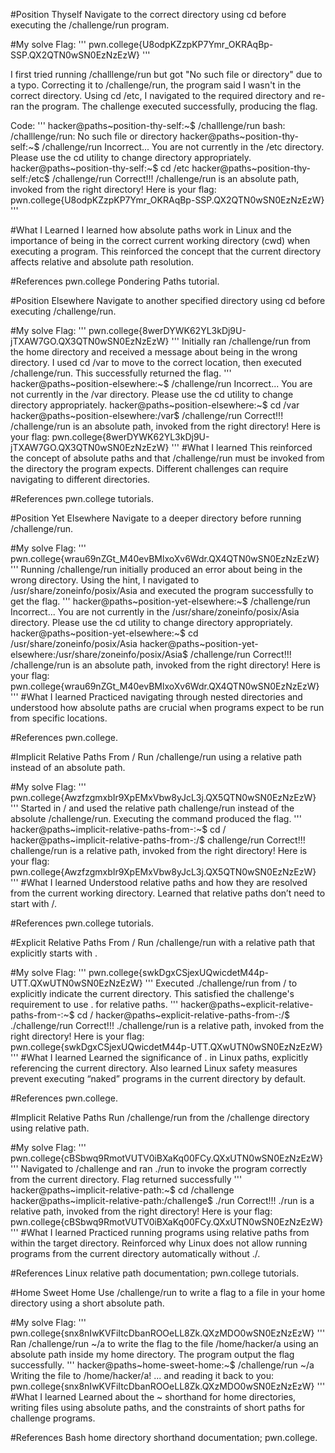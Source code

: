 #Position Thyself
Navigate to the correct directory using cd before executing the /challenge/run program.

#My solve
Flag: ''' pwn.college{U8odpKZzpKP7Ymr_OKRAqBp-SSP.QX2QTN0wSN0EzNzEzW} '''

I first tried running /challlenge/run but got "No such file or directory" due to a typo. Correcting it to /challenge/run, the program said I wasn't in the correct directory. Using cd /etc, I navigated to the required directory and re-ran the program. The challenge executed successfully, producing the flag.

Code:
'''
hacker@paths~position-thy-self:~$ /challlenge/run
bash: /challlenge/run: No such file or directory
hacker@paths~position-thy-self:~$ /challenge/run
Incorrect... You are not currently in the /etc directory. Please use the cd utility to change directory appropriately.
hacker@paths~position-thy-self:~$ cd /etc
hacker@paths~position-thy-self:/etc$ /challenge/run
Correct!!! /challenge/run is an absolute path, invoked from the right directory!
Here is your flag: pwn.college{U8odpKZzpKP7Ymr_OKRAqBp-SSP.QX2QTN0wSN0EzNzEzW}
'''

#What I Learned
I learned how absolute paths work in Linux and the importance of being in the correct current working directory (cwd) when executing a program. This reinforced the concept that the current directory affects relative and absolute path resolution.

#References
pwn.college Pondering Paths tutorial.

#Position Elsewhere
Navigate to another specified directory using cd before executing /challenge/run.

#My solve
Flag: ''' pwn.college{8werDYWK62YL3kDj9U-jTXAW7GO.QX3QTN0wSN0EzNzEzW} '''
Initially ran /challenge/run from the home directory and received a message about being in the wrong directory. I used cd /var to move to the correct location, then executed /challenge/run. This successfully returned the flag.
'''
hacker@paths~position-elsewhere:~$ /challenge/run
Incorrect... You are not currently in the /var directory. Please use the cd utility to change directory appropriately.
hacker@paths~position-elsewhere:~$ cd /var
hacker@paths~position-elsewhere:/var$ /challenge/run
Correct!!! /challenge/run is an absolute path, invoked from the right directory!
Here is your flag: pwn.college{8werDYWK62YL3kDj9U-jTXAW7GO.QX3QTN0wSN0EzNzEzW}
'''
#What I learned
This reinforced the concept of absolute paths and that /challenge/run must be invoked from the directory the program expects. Different challenges can require navigating to different directories.

#References
pwn.college tutorials.

#Position Yet Elsewhere
Navigate to a deeper directory before running /challenge/run.

#My solve
Flag: ''' pwn.college{wrau69nZGt_M40evBMlxoXv6Wdr.QX4QTN0wSN0EzNzEzW} '''
Running /challenge/run initially produced an error about being in the wrong directory. Using the hint, I navigated to /usr/share/zoneinfo/posix/Asia and executed the program successfully to get the flag.
'''
hacker@paths~position-yet-elsewhere:~$ /challenge/run
Incorrect... You are not currently in the /usr/share/zoneinfo/posix/Asia directory. Please use the cd utility to change directory appropriately.
hacker@paths~position-yet-elsewhere:~$ cd /usr/share/zoneinfo/posix/Asia
hacker@paths~position-yet-elsewhere:/usr/share/zoneinfo/posix/Asia$ /challenge/run
Correct!!! /challenge/run is an absolute path, invoked from the right directory!
Here is your flag: pwn.college{wrau69nZGt_M40evBMlxoXv6Wdr.QX4QTN0wSN0EzNzEzW}
'''
#What I learned
Practiced navigating through nested directories and understood how absolute paths are crucial when programs expect to be run from specific locations.

#References
pwn.college.

#Implicit Relative Paths From /
Run /challenge/run using a relative path instead of an absolute path.

#My solve
Flag: ''' pwn.college{AwzfzgmxbIr9XpEMxVbw8yJcL3j.QX5QTN0wSN0EzNzEzW} '''
Started in / and used the relative path challenge/run instead of the absolute /challenge/run. Executing the command produced the flag.
'''
hacker@paths~implicit-relative-paths-from-:~$ cd /
hacker@paths~implicit-relative-paths-from-:/$ challenge/run
Correct!!! challenge/run is a relative path, invoked from the right directory!
Here is your flag: pwn.college{AwzfzgmxbIr9XpEMxVbw8yJcL3j.QX5QTN0wSN0EzNzEzW}
'''
#What I learned
Understood relative paths and how they are resolved from the current working directory. Learned that relative paths don’t need to start with /.

#References
pwn.college tutorials.

#Explicit Relative Paths From /
Run /challenge/run with a relative path that explicitly starts with .

#My solve
Flag: ''' pwn.college{swkDgxCSjexUQwicdetM44p-UTT.QXwUTN0wSN0EzNzEzW} '''
Executed ./challenge/run from / to explicitly indicate the current directory. This satisfied the challenge's requirement to use . for relative paths.
'''
hacker@paths~explicit-relative-paths-from-:~$ cd /
hacker@paths~explicit-relative-paths-from-:/$ ./challenge/run
Correct!!! ./challenge/run is a relative path, invoked from the right directory!
Here is your flag: pwn.college{swkDgxCSjexUQwicdetM44p-UTT.QXwUTN0wSN0EzNzEzW}
'''
#What I learned
Learned the significance of . in Linux paths, explicitly referencing the current directory. Also learned Linux safety measures prevent executing “naked” programs in the current directory by default.

#References
pwn.college.

#Implicit Relative Paths
Run /challenge/run from the /challenge directory using relative path.

#My solve
Flag: ''' pwn.college{cBSbwq9RmotVUTV0iBXaKq00FCy.QXxUTN0wSN0EzNzEzW} '''
Navigated to /challenge and ran ./run to invoke the program correctly from the current directory. Flag returned successfully
'''
hacker@paths~implicit-relative-path:~$ cd /challenge
hacker@paths~implicit-relative-path:/challenge$ ./run
Correct!!! ./run is a relative path, invoked from the right directory!
Here is your flag: pwn.college{cBSbwq9RmotVUTV0iBXaKq00FCy.QXxUTN0wSN0EzNzEzW}
'''
#What I learned
Practiced running programs using relative paths from within the target directory. Reinforced why Linux does not allow running programs from the current directory automatically without ./.

#References
Linux relative path documentation; pwn.college tutorials.

#Home Sweet Home
Use /challenge/run to write a flag to a file in your home directory using a short absolute path.

#My solve
Flag: ''' pwn.college{snx8nIwKVFiItcDbanROOeLL8Zk.QXzMDO0wSN0EzNzEzW} '''
Ran /challenge/run ~/a to write the flag to the file /home/hacker/a using an absolute path inside my home directory. The program output the flag successfully.
'''
hacker@paths~home-sweet-home:~$ /challenge/run ~/a
Writing the file to /home/hacker/a! ... and reading it back to you:
pwn.college{snx8nIwKVFiItcDbanROOeLL8Zk.QXzMDO0wSN0EzNzEzW}
'''
#What I learned
Learned about the ~ shorthand for home directories, writing files using absolute paths, and the constraints of short paths for challenge programs.

#References
Bash home directory shorthand documentation; pwn.college.
